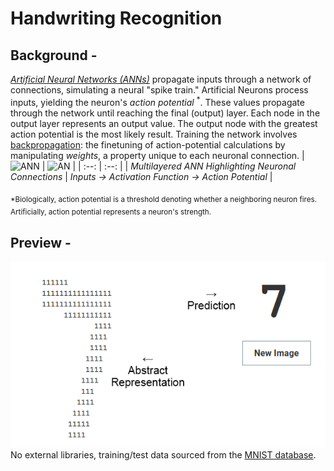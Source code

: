 # Handwriting Recognition
## Background -
[*Artificial Neural Networks (ANNs)*](https://en.wikipedia.org/wiki/Artificial_neural_network) propagate inputs through a network of connections, simulating a neural "spike train." Artificial Neurons process inputs, yielding the neuron's *action potential* <sup>*</sup>. These values propagate through the network until reaching the final (output) layer. Each node in the output layer represents an output value. The output node with the greatest action potential is the most likely result. Training the network involves [backpropagation](https://en.wikipedia.org/wiki/Backpropagation): the finetuning of action-potential calculations by manipulating *weights*, a property unique to each neuronal connection.
| ![ANN](https://user-images.githubusercontent.com/84862652/169749701-0825f004-4fd5-4156-a959-05ba0d51f5ea.png) | ![AN](https://user-images.githubusercontent.com/84862652/169749817-0761a8e3-f1dc-428a-8767-6a2cf77e7e27.png) |
| :--: | :--: |
| *Multilayered ANN Highlighting Neuronal Connections* | *Inputs → Activation Function → Action Potential* |

<sub>*Biologically, action potential is a threshold denoting whether a neighboring neuron fires. Artificially, action potential represents a neuron's strength.</sub>
## Preview -
![GUI](./PREVIEW.PNG "GUI preview")
<br>
No external libraries, training/test data sourced from the [MNIST database](http://yann.lecun.com/exdb/mnist/).
